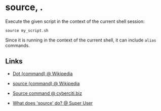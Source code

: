 # source, .

Execute the given script in the context of the current shell session:

	source my_script.sh

Since it is running in the context of the current shell, it can include `alias` commands.


## Links

[1]: https://en.m.wikipedia.org/wiki/Dot_(command)

- [Dot (command) @ Wikipedia][1]

[2]: https://en.m.wikipedia.org/wiki/Source_(command)

- [source (command) @ Wikipedia][2]

- [Source command @ cyberciti.biz](https://bash.cyberciti.biz/guide/Source_command)

- [What does 'source' do? @ Super User](https://superuser.com/questions/46139/what-does-source-do)
